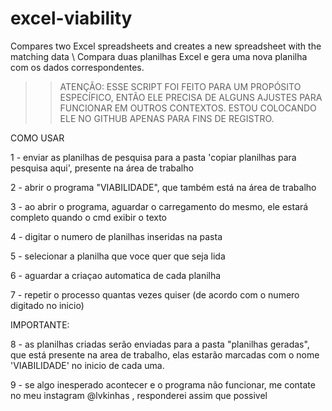 # excel-viability
Compares two Excel spreadsheets and creates a new spreadsheet with the matching data \ Compara duas planilhas Excel e gera uma nova planilha com os dados correspondentes.

 >> ATENÇÃO: ESSE SCRIPT FOI FEITO PARA UM PROPÓSITO ESPECÍFICO, ENTÃO ELE PRECISA DE ALGUNS AJUSTES PARA FUNCIONAR EM OUTROS CONTEXTOS. ESTOU COLOCANDO ELE NO GITHUB APENAS PARA FINS DE REGISTRO.

COMO USAR

1 - enviar as planilhas de pesquisa para a pasta 'copiar planilhas para pesquisa aqui', presente na área de trabalho

2 - abrir o programa "VIABILIDADE", que também está na área de trabalho

3 - ao abrir o programa, aguardar o carregamento do mesmo, ele estará completo quando o cmd exibir o texto

4 - digitar o numero de planilhas inseridas na pasta

5 - selecionar a planilha que voce quer que seja lida

6 - aguardar a criaçao automatica de cada planilha

7 - repetir o processo quantas vezes quiser (de acordo com o numero digitado no inicio)

IMPORTANTE:

8 - as planilhas criadas serão enviadas para a pasta "planilhas geradas", que está presente na area de trabalho, elas estarão
marcadas com o nome 'VIABILIDADE' no inicio de cada uma.

9 - se algo inesperado acontecer e o programa não funcionar, me contate no meu instagram @lvkinhas , responderei assim que possivel

